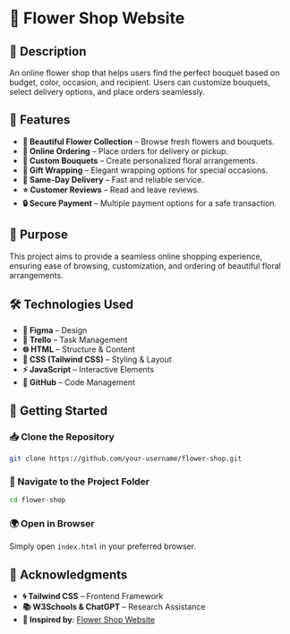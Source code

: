 # 🌸 Flower Shop Website

## 📝 Description

An online flower shop that helps users find the perfect bouquet based on budget, color, occasion, and recipient. Users can customize bouquets, select delivery options, and place orders seamlessly.

## 🌟 Features

- **🌺 Beautiful Flower Collection** – Browse fresh flowers and bouquets.
- **🛒 Online Ordering** – Place orders for delivery or pickup.
- **🎨 Custom Bouquets** – Create personalized floral arrangements.
- **🎁 Gift Wrapping** – Elegant wrapping options for special occasions.
- **🚚 Same-Day Delivery** – Fast and reliable service.
- **⭐ Customer Reviews** – Read and leave reviews.
- **🔒 Secure Payment** – Multiple payment options for a safe transaction.

## 🎯 Purpose

This project aims to provide a seamless online shopping experience, ensuring ease of browsing, customization, and ordering of beautiful floral arrangements.

## 🛠 Technologies Used

- **🎨 Figma** – Design
- **📌 Trello** – Task Management
- **🌐 HTML** – Structure & Content
- **🎨 CSS (Tailwind CSS)** – Styling & Layout
- **⚡ JavaScript** – Interactive Elements
- **🐙 GitHub** – Code Management

## 🚀 Getting Started

### 📥 Clone the Repository

```sh
git clone https://github.com/your-username/flower-shop.git
```

### 📂 Navigate to the Project Folder

```sh
cd flower-shop
```

### 🌍 Open in Browser

Simply open `index.html` in your preferred browser.

## 💐 Acknowledgments

- **🌀 Tailwind CSS** – Frontend Framework
- **📚 W3Schools & ChatGPT** – Research Assistance
- **🌷 Inspired by**: [Flower Shop Website](https://xtratheme.com/elementor/flower-shop/)
